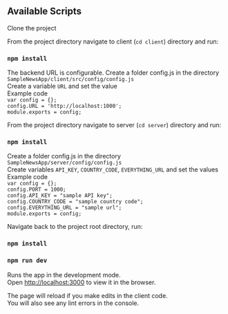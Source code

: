 ## Available Scripts

Clone the project

From the project directory navigate to client (`cd client`) directory and run:
### `npm install`

The backend URL is configurable. 
Create a folder config.js in the directory `SampleNewsApp/client/src/config/config.js`  
Create a variable `URL` and set the value  
Example code  
    `var config = {};`  
    `config.URL = 'http://localhost:1000';`  
    `module.exports = config;`   

From the project directory navigate to server (`cd server`) directory and run:
### `npm install`
Create a folder config.js in the directory `SampleNewsApp/server/config/config.js`  
Create variables `API_KEY`, `COUNTRY_CODE`, `EVERYTHING_URL` and set the values  
Example code  
    `var config = {};`  
    `config.PORT = 1000;`  
    `config.API_KEY = "sample API key";`  
    `config.COUNTRY_CODE = "sample country code";`  
    `config.EVERYTHING_URL = "sample url";`  
    `module.exports = config;`   

Navigate back to the project root directory, run:
### `npm install`
### `npm run dev`

Runs the app in the development mode.\
Open [http://localhost:3000](http://localhost:3000) to view it in the browser.

The page will reload if you make edits in the client code.\
You will also see any lint errors in the console.
